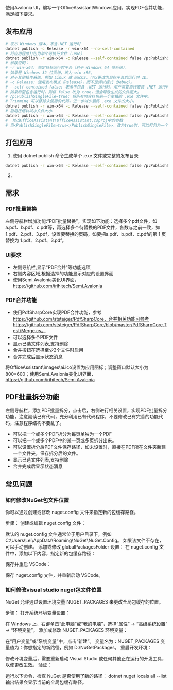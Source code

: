 
使用Avalonia UI，编写一个OfficeAssistantWindows应用，实现PDF合并功能，满足如下要求。

## 发布应用

```bash
# 发布 Windows 版本，不含.NET 运行时
dotnet publish -c Release -r win-x64 --no-self-contained
# 将应用程序打包为单个可执行文件（.exe）
dotnet publish -r win-x64 -c Release --self-contained false /p:PublishSingleFile=true
# 参数说明：
# -r win-x64: 指定目标运行时平台（对于 Windows 64 位系统）。
# 如果是 Windows 32 位系统，改为 win-x86。
# 对于其他操作系统，例如 Linux 或 macOS，可以更改为目标平台的运行时 ID。
# -c Release: 使用发布模式（Release），而不是调试模式（Debug）。
# --self-contained false: 表示不包含 .NET 运行时，用户需要自行安装 .NET 运行时。
# 如果希望包含运行时，则将 false 改为 true，但会导致生成的文件更大。
# /p:PublishSingleFile=true: 将所有内容打包到一个单独的 .exe 文件中。
# Trimming 可以移除未使用的代码，进一步减少最终 .exe 文件的大小。
dotnet publish -r win-x64 -c Release --self-contained false /p:PublishSingleFile=true /p:TrimMode=partial
# 启用压缩以减小文件大小
dotnet publish -r win-x64 -c Release --self-contained false /p:PublishSingleFile=true /p:IncludeNativeLibrariesForSelfExtract=true
#  修改OfficeAssistant\OfficeAssistant.csproj中的参数
# 当<PublishSingleFile>true</PublishSingleFile>，改为true时，可以打包为一个单独的可执行文件
```
## 打包应用
1. 使用 dotnet publish 命令生成单个 .exe 文件或完整的发布目录
```bash
dotnet publish -r win-x64 -c Release --self-contained false /p:PublishSingleFile=true
```
2. 

## 需求
### PDF批量替换
左侧导航栏增加功能:“PDF批量替换”，实现如下功能：选择多个pdf文件，如a.pdf、b.pdf、c.pdf等，再选择多个待替换的PDF文件，各数与之前一致，如 1.pdf、2.pdf、3.pdf，设置要替换的页码，如要把a.pdf、b.pdf、c.pdf的第 1 页替换为 1.pdf、2.pdf、3.pdf。



### UI要求
- 左侧导航栏,显示"PDF合并"等功能选项
- 右侧内容区域,根据选择的功能显示对应的设置界面
- 使用Semi.Avalonia美化UI界面，https://github.com/irihitech/Semi.Avalonia
### PDF合并功能
- 使用PdfSharpCore实现PDF合并功能，参考 https://github.com/ststeiger/PdfSharpCore，合并相关功能可参考https://github.com/ststeiger/PdfSharpCore/blob/master/PdfSharpCore.Test/Merge.cs。
- 可以选择多个PDF文件
- 显示已选文件列表,支持删除
- 合并按钮在选择至少2个文件时启用
- 合并完成后显示状态消息


将OfficeAssistant\images\ai.ico设置为应用图标；调整窗口默认大小为800*600；使用Semi.Avalonia美化UI界面，https://github.com/irihitech/Semi.Avalonia

## PDF批量拆分功能
左侧导航栏，添加PDF批量拆分，点击后，右侧进行相关设置，实现PDF批量拆分功能，注意阅读已有代码，充分利用已有代码程序，不要修改已有完善的功能代码，注意程序结构不要乱了。
- 可以把一个或多个PDF拆分为每页单独为一个PDF
- 可以把一个或多个PDF中的某一页或多页拆分出来。
- 可以设置拆分后PDF文件保存路径，如未设置时，直接在PDF所在文件夹新建一个文件夹，保存拆分后的文件。
- 显示已选文件列表,支持删除
- 合并完成后显示状态消息

## 常见问题
### 如何修改NuGet包文件位置
你可以通过创建或修改 nuget.config 文件来指定新的包缓存路径。

步骤：
创建或编辑 nuget.config 文件：

默认的 nuget.config 文件通常位于用户目录下，例如 C:\Users\Lei\AppData\Roaming\NuGet\NuGet.Config。
如果该文件不存在，可以手动创建。
添加或修改 globalPackagesFolder 设置：
在 nuget.config 文件中，添加以下内容，指定新的包缓存路径：

<XML>
<configuration>
    <config>
        <add key="globalPackagesFolder" value="D:\NuGetPackages" />
    </config>
</configuration>
保存并重启 VSCode：

保存 nuget.config 文件，并重新启动 VSCode。

### 如何修改visual studio nuget包文件位置
NuGet 允许通过设置环境变量 NUGET_PACKAGES 来更改全局包缓存的位置。

步骤：
打开系统环境变量设置：

在 Windows 上，右键单击“此电脑”或“我的电脑”，选择“属性” -> “高级系统设置” -> “环境变量”。
添加或修改 NUGET_PACKAGES 环境变量：

在“用户变量”或“系统变量”中，点击“新建”。
变量名为：NUGET_PACKAGES
变量值为：你想指定的新路径，例如 D:\NuGetPackages。
重启开发环境：

修改环境变量后，需要重新启动 Visual Studio 或任何其他正在运行的开发工具，以使更改生效。
验证：

运行以下命令，检查 NuGet 是否使用了新的路径：
<BASH>
dotnet nuget locals all --list
输出结果会显示当前的全局包缓存路径。